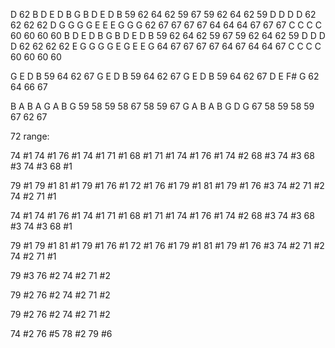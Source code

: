 D
62
B  D  E  D  B  G  B  D  E  D  B
59 62 64 62 59 67 59 62 64 62 59 
D D D D
62 62 62 62
D G G G G E E E G G G
62 67 67 67 67 64 64 64 67 67 67
C C C C
60 60 60 60 
B D E D B G B D E D B
59 62 64 62 59 67 59 62 64 62 59
D D D D
62 62 62 62
E G G G G E G E E G
64 67 67 67 67 64 67 64 64 67
C C C C
60 60 60 60 

G E D B
59 64 62 67
G E D B
59 64 62 67
G E D B
59 64 62 67
D E F# G
62 64 66 67

B A B A G A B G
59 58 59 58 67 58 59 67
G A B A B G D G
67 58 59 58 59 67 62 67


72 range:

74 #1
74 #1
76 #1
74 #1
71 #1
68 #1
71 #1
74 #1
76 #1
74 #2
68 #3
74 #3
68 #3
74 #3
68 #1

79 #1
79 #1
81 #1
79 #1
76 #1
72 #1
76 #1
79 #1
81 #1
79 #1
76 #3
74 #2
71 #2
74 #2
71 #1

74 #1
74 #1
76 #1
74 #1
71 #1
68 #1
71 #1
74 #1
76 #1
74 #2
68 #3
74 #3
68 #3
74 #3
68 #1

79 #1
79 #1
81 #1
79 #1
76 #1
72 #1
76 #1
79 #1
81 #1
79 #1
76 #3
74 #2
71 #2
74 #2
71 #1

79 #3
76 #2
74 #2
71 #2

79 #2
76 #2
74 #2
71 #2

79 #2
76 #2
74 #2
71 #2

74 #2
76 #5
78 #2
79 #6



